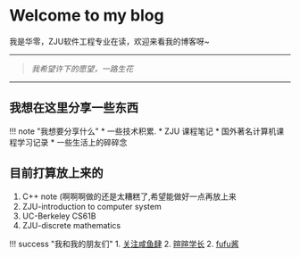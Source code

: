 # Welcome to my blog

我是华零，ZJU软件工程专业在读，欢迎来看我的博客呀~

---
>*我希望许下的愿望，一路生花*

---

## 我想在这里分享一些东西

!!! note "我想要分享什么"
    * 一些技术积累.
    * ZJU 课程笔记
    * 国外著名计算机课程学习记录
    * 一些生活上的碎碎念

## 目前打算放上来的

1. C++ note  (啊啊啊做的还是太糟糕了,希望能做好一点再放上来
2. ZJU-introduction to computer system
3. UC-Berkeley CS61B
4. ZJU-discrete mathematics

!!! success "我和我的朋友们"
    1. [关注咸鱼肆](https://github.com/SaltyfishShop)
    2. [暄暄学长](https://xuan-insr.github.io/)
    2. [fufu酱](https://notion-next-six-rouge.vercel.app/)
